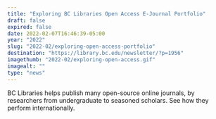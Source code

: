 ```yaml
---
title: "Exploring BC Libraries Open Access E-Journal Portfolio"
draft: false
expired: false
date: 2022-02-07T16:46:39-05:00
year: "2022"
slug: "2022-02/exploring-open-access-portfolio"
destination: "https://library.bc.edu/newsletter/?p=1956"
imagethumb: "2022-02/exploring-open-access.gif"
imagealt: ""
type: "news"
---
```


BC Libraries helps publish many open-source online journals, by researchers from undergraduate to seasoned scholars. See how they perform internationally.
